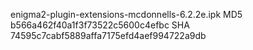 enigma2-plugin-extensions-mcdonnells-6.2.2e.ipk
MD5 b566a462f40a1f3f73522c5600c4efbc
SHA 74595c7cabf5889affa7175efd4aef994722a9db

